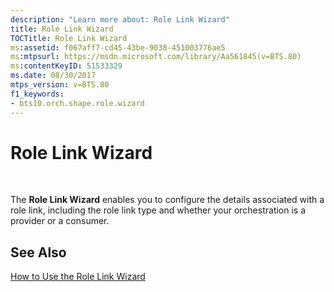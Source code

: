```yaml
---
description: "Learn more about: Role Link Wizard"
title: Role Link Wizard
TOCTitle: Role Link Wizard
ms:assetid: f067aff7-cd45-43be-9038-451003776ae5
ms:mtpsurl: https://msdn.microsoft.com/library/Aa561845(v=BTS.80)
ms:contentKeyID: 51533329
ms.date: 08/30/2017
mtps_version: v=BTS.80
f1_keywords:
- bts10.orch.shape.role.wizard
---
```


# Role Link Wizard

 

The **Role Link Wizard** enables you to configure the details associated with a role link, including the role link type and whether your orchestration is a provider or a consumer.

## See Also

[How to Use the Role Link Wizard](https://msdn.microsoft.com/library/aa561458\(v=bts.80\))

